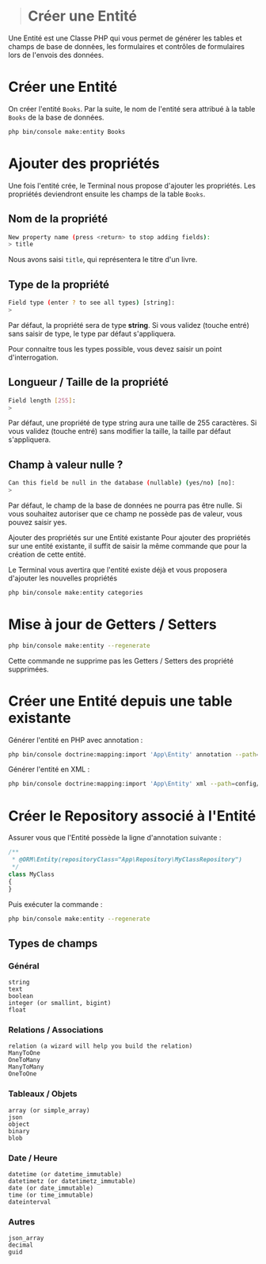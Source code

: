 > # Créer une Entité
Une Entité est une Classe PHP qui vous permet de générer les tables et champs de base de données, les formulaires et contrôles de formulaires lors de l'envois des données.


# Créer une Entité

On créer l'entité `Books`. Par la suite, le nom de l'entité sera attribué à la table `Books` de la base de données.

```bash
php bin/console make:entity Books
```


# Ajouter des propriétés

Une fois l'entité crée, le Terminal nous propose d'ajouter les propriétés. Les propriétés deviendront ensuite les champs de la table `Books`.

## Nom de la propriété

```bash
New property name (press <return> to stop adding fields):
> title
```

Nous avons saisi `title`, qui représentera le titre d'un livre.

## Type de la propriété

```bash
Field type (enter ? to see all types) [string]:
>
```

Par défaut, la propriété sera de type **string**. Si vous validez (touche entré) sans saisir de type, le type par défaut s'appliquera.

Pour connaitre tous les types possible, vous devez saisir un point d'interrogation.

## Longueur / Taille de la propriété

```bash
Field length [255]:
>
```

Par défaut, une propriété de type string aura une taille de 255 caractères. Si vous validez (touche entré) sans modifier la taille, la taille par défaut s'appliquera.

## Champ à valeur nulle ?

```bash
Can this field be null in the database (nullable) (yes/no) [no]:
>
```

Par défaut, le champ de la base de données ne pourra pas être nulle. Si vous souhaitez autoriser que ce champ ne possède pas de valeur, vous pouvez saisir yes.

Ajouter des propriétés sur une Entité existante
Pour ajouter des propriétés sur une entité existante, il suffit de saisir la même commande que pour la création de cette entité.

Le Terminal vous avertira que l'entité existe déjà et vous proposera d'ajouter les nouvelles propriétés 

```bash
php bin/console make:entity categories
```


# Mise à jour de Getters / Setters

```bash
php bin/console make:entity --regenerate
```

Cette commande ne supprime pas les Getters / Setters des propriété supprimées.


# Créer une Entité depuis une table existante

Générer l'entité en PHP avec annotation :

```bash
php bin/console doctrine:mapping:import 'App\Entity' annotation --path=src/Entity
```

Générer l'entité en XML :

```bash
php bin/console doctrine:mapping:import 'App\Entity' xml --path=config/doctrine
```


# Créer le Repository associé à l'Entité
Assurer vous que l'Entité possède la ligne d'annotation suivante :

```php
/**
 * @ORM\Entity(repositoryClass="App\Repository\MyClassRepository")
 */
class MyClass
{
}
```

Puis exécuter la commande :

```bash
php bin/console make:entity --regenerate
```


## Types de champs

### Général

```text
string
text
boolean
integer (or smallint, bigint)
float
```

### Relations / Associations

```text
relation (a wizard will help you build the relation)
ManyToOne
OneToMany
ManyToMany
OneToOne
```

### Tableaux / Objets

```text
array (or simple_array)
json
object
binary
blob
```

### Date / Heure

```text
datetime (or datetime_immutable)
datetimetz (or datetimetz_immutable)
date (or date_immutable)
time (or time_immutable)
dateinterval
```

### Autres

```text
json_array
decimal
guid
```
​

